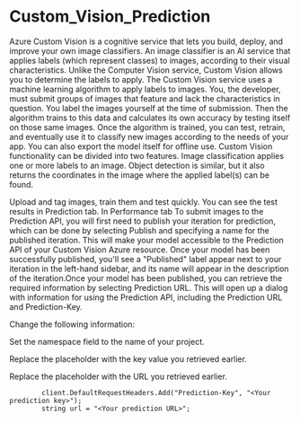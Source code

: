 # Custom_Vision_Prediction

Azure Custom Vision is a cognitive service that lets you build, deploy, and improve your own image classifiers. An image classifier is an AI service that applies labels (which represent classes) to images, according to their visual characteristics. Unlike the Computer Vision service, Custom Vision allows you to determine the labels to apply.
The Custom Vision service uses a machine learning algorithm to apply labels to images. You, the developer, must submit groups of images that feature and lack the characteristics in question. You label the images yourself at the time of submission. Then the algorithm trains to this data and calculates its own accuracy by testing itself on those same images. Once the algorithm is trained, you can test, retrain, and eventually use it to classify new images according to the needs of your app. You can also export the model itself for offline use.
Custom Vision functionality can be divided into two features. Image classification applies one or more labels to an image. Object detection is similar, but it also returns the coordinates in the image where the applied label(s) can be found.


Upload and tag images, train them and test quickly. You can see the test results in Prediction tab. In Performance tab To submit images to the Prediction API, you will first need to publish your iteration for prediction, which can be done by selecting Publish and specifying a name for the published iteration. This will make your model accessible to the Prediction API of your Custom Vision Azure resource.
Once your model has been successfully published, you'll see a "Published" label appear next to your iteration in the left-hand sidebar, and its name will appear in the description of the iteration.Once your model has been published, you can retrieve the required information by selecting Prediction URL. This will open up a dialog with information for using the Prediction API, including the Prediction URL and Prediction-Key.

Change the following information:

Set the namespace field to the name of your project.

Replace the placeholder <Your prediction key> with the key value you retrieved earlier.

Replace the placeholder <Your prediction URL> with the URL you retrieved earlier.


            client.DefaultRequestHeaders.Add("Prediction-Key", "<Your prediction key>");
            string url = "<Your prediction URL>";
